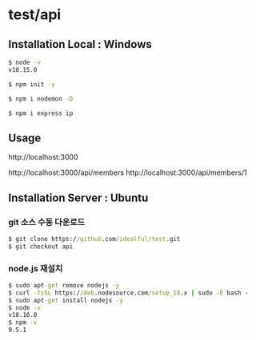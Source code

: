 # test/api

## Installation Local : Windows

```cmd
$ node -v
v18.15.0
```

```cmd
$ npm init -y
```

```cmd
$ npm i nodemon -D
```

```cmd
$ npm i express ip
```

## Usage

http://localhost:3000

http://localhost:3000/api/members
http://localhost:3000/api/members/1

## Installation Server : Ubuntu

### git 소스 수동 다운로드

```cmd
$ git clone https://github.com/idealful/test.git
$ git checkout api
```

### node.js 재설치

```cmd
$ sudo apt-get remove nodejs -y
$ curl -fsSL https://deb.nodesource.com/setup_18.x | sudo -E bash -
$ sudo apt-get install nodejs -y
$ node -v
v18.16.0
$ npm -v
9.5.1
```
